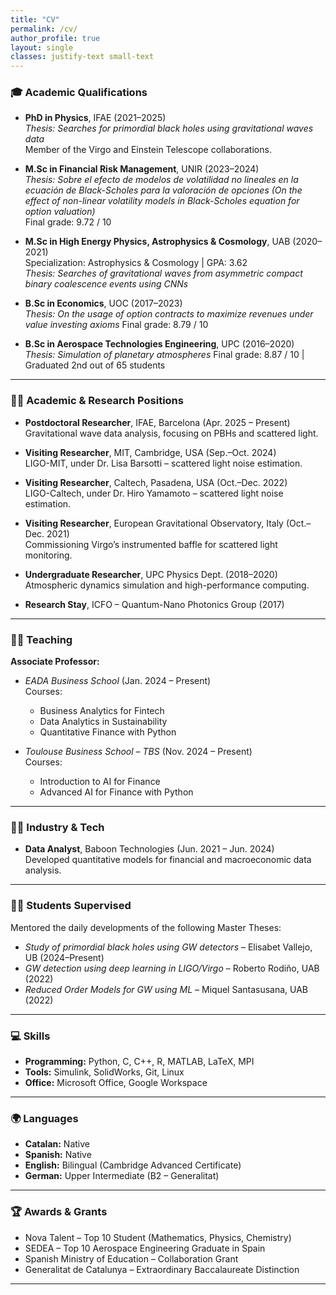 ```yaml
---
title: "CV"
permalink: /cv/
author_profile: true
layout: single
classes: justify-text small-text
---
```


### 🎓 Academic Qualifications

- **PhD in Physics**, IFAE (2021–2025)  
  *Thesis:* *Searches for primordial black holes using gravitational waves data*  
  Member of the Virgo and Einstein Telescope collaborations.

- **M.Sc in Financial Risk Management**, UNIR (2023–2024)  
  *Thesis:* *Sobre el efecto de modelos de volatilidad no lineales en la ecuación de Black-Scholes para la valoración de opciones (On the effect of non-linear volatility models in Black-Scholes equation for option valuation)*  
  Final grade: 9.72 / 10

- **M.Sc in High Energy Physics, Astrophysics & Cosmology**, UAB (2020–2021)  
  Specialization: Astrophysics & Cosmology | GPA: 3.62  
  *Thesis:* *Searches of gravitational waves from asymmetric compact binary coalescence events using CNNs*

- **B.Sc in Economics**, UOC (2017–2023)  
  *Thesis:* *On the usage of option contracts to maximize revenues under value investing axioms*
  Final grade: 8.79 / 10

- **B.Sc in Aerospace Technologies Engineering**, UPC (2016–2020)  
  *Thesis:* *Simulation of planetary atmospheres*
  Final grade: 8.87 / 10 | Graduated 2nd out of 65 students  

---

### 🧑‍🏫 Academic & Research Positions

- **Postdoctoral Researcher**, IFAE, Barcelona (Apr. 2025 – Present)  
  Gravitational wave data analysis, focusing on PBHs and scattered light.

- **Visiting Researcher**, MIT, Cambridge, USA (Sep.–Oct. 2024)  
  LIGO-MIT, under Dr. Lisa Barsotti – scattered light noise estimation.

- **Visiting Researcher**, Caltech, Pasadena, USA (Oct.–Dec. 2022)  
  LIGO-Caltech, under Dr. Hiro Yamamoto – scattered light noise estimation.

- **Visiting Researcher**, European Gravitational Observatory, Italy (Oct.–Dec. 2021)  
  Commissioning Virgo’s instrumented baffle for scattered light monitoring.

- **Undergraduate Researcher**, UPC Physics Dept. (2018–2020)  
  Atmospheric dynamics simulation and high-performance computing.

- **Research Stay**, ICFO – Quantum-Nano Photonics Group (2017)

---

### 👨‍🏫 Teaching

**Associate Professor:**

- *EADA Business School* (Jan. 2024 – Present)  
  Courses:
  - Business Analytics for Fintech  
  - Data Analytics in Sustainability  
  - Quantitative Finance with Python

- *Toulouse Business School – TBS* (Nov. 2024 – Present)  
  Courses:
  - Introduction to AI for Finance  
  - Advanced AI for Finance with Python

---

### 👨‍🔬 Industry & Tech

- **Data Analyst**, Baboon Technologies (Jun. 2021 – Jun. 2024)  
  Developed quantitative models for financial and macroeconomic data analysis.

---

### 👨‍🎓 Students Supervised

Mentored the daily developments of the following Master Theses:
- *Study of primordial black holes using GW detectors* – Elisabet Vallejo, UB (2024–Present)  
- *GW detection using deep learning in LIGO/Virgo* – Roberto Rodiño, UAB (2022)  
- *Reduced Order Models for GW using ML* – Miquel Santasusana, UAB (2022)

---

### 💻 Skills

- **Programming:** Python, C, C++, R, MATLAB, LaTeX, MPI  
- **Tools:** Simulink, SolidWorks, Git, Linux  
- **Office:** Microsoft Office, Google Workspace

---

### 🌍 Languages

- **Catalan:** Native  
- **Spanish:** Native  
- **English:** Bilingual (Cambridge Advanced Certificate)  
- **German:** Upper Intermediate (B2 – Generalitat)

---

### 🏆 Awards & Grants

- Nova Talent – Top 10 Student (Mathematics, Physics, Chemistry)  
- SEDEA – Top 10 Aerospace Engineering Graduate in Spain  
- Spanish Ministry of Education – Collaboration Grant  
- Generalitat de Catalunya – Extraordinary Baccalaureate Distinction

---
